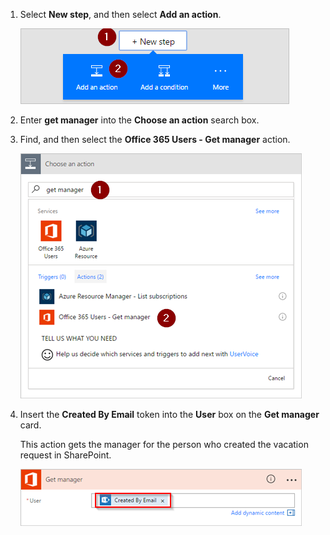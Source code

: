 1. Select **New step**, and then select **Add an action**.

     ![new step](../includes/media/modern-approvals/select-sharepoint-add-action.png)

1. Enter **get manager** into the **Choose an action** search box.

1. Find, and then select the **Office 365 Users - Get manager** action.

     ![select office users](../includes/media/modern-approvals/add-get-manager-action.png)

1. Insert the **Created By Email** token into the **User** box on the **Get manager** card.

   This action gets the manager for the person who created the vacation request in SharePoint.

   ![get manager config](../includes/media/modern-approvals/get-manager-card.png)